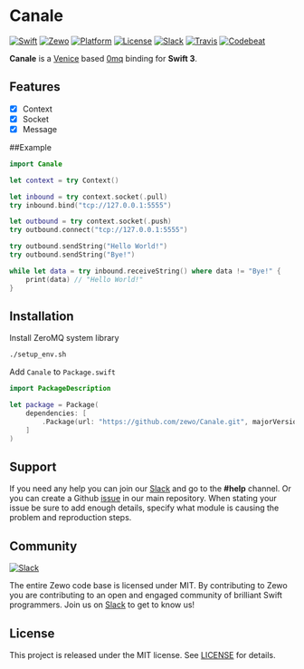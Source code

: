 # Canale

[![Swift][swift-badge]][swift-url]
[![Zewo][zewo-badge]][zewo-url]
[![Platform][platform-badge]][platform-url]
[![License][mit-badge]][mit-url]
[![Slack][slack-badge]][slack-url]
[![Travis][travis-badge]][travis-url]
[![Codebeat][codebeat-badge]][codebeat-url]

**Canale** is a [Venice](https://github.com/Zewo/Venice) based [0mq](http://zeromq.org/) binding for **Swift 3**.

## Features

- [x] Context
- [x] Socket
- [x] Message

##Example

```swift
import Canale

let context = try Context()

let inbound = try context.socket(.pull)
try inbound.bind("tcp://127.0.0.1:5555")

let outbound = try context.socket(.push)
try outbound.connect("tcp://127.0.0.1:5555")

try outbound.sendString("Hello World!")
try outbound.sendString("Bye!")

while let data = try inbound.receiveString() where data != "Bye!" {
    print(data) // "Hello World!"
}
```

## Installation

Install ZeroMQ system library

```sh
./setup_env.sh
```

Add `Canale` to `Package.swift`

```swift
import PackageDescription

let package = Package(
    dependencies: [
        .Package(url: "https://github.com/zewo/Canale.git", majorVersion: 0, minor: 1),
    ]
)
```

## Support

If you need any help you can join our [Slack](http://slack.zewo.io) and go to the **#help** channel. Or you can create a Github [issue](https://github.com/Zewo/Zewo/issues/new) in our main repository. When stating your issue be sure to add enough details, specify what module is causing the problem and reproduction steps.

## Community

[![Slack][slack-image]][slack-url]

The entire Zewo code base is licensed under MIT. By contributing to Zewo you are contributing to an open and engaged community of brilliant Swift programmers. Join us on [Slack](http://slack.zewo.io) to get to know us!

## License

This project is released under the MIT license. See [LICENSE](LICENSE) for details.

[swift-badge]: https://img.shields.io/badge/Swift-3.0-orange.svg?style=flat
[swift-url]: https://swift.org
[zewo-badge]: https://img.shields.io/badge/Zewo-0.5-FF7565.svg?style=flat
[zewo-url]: http://zewo.io
[platform-badge]: https://img.shields.io/badge/Platforms-OS%20X%20--%20Linux-lightgray.svg?style=flat
[platform-url]: https://swift.org
[mit-badge]: https://img.shields.io/badge/License-MIT-blue.svg?style=flat
[mit-url]: https://tldrlegal.com/license/mit-license
[slack-image]: http://s13.postimg.org/ybwy92ktf/Slack.png
[slack-badge]: https://zewo-slackin.herokuapp.com/badge.svg
[slack-url]: http://slack.zewo.io
[travis-badge]: https://travis-ci.org/Zewo/Canale.svg?branch=master
[travis-url]: https://travis-ci.org/Zewo/Canale
[codebeat-badge]: https://codebeat.co/badges/baad8b1a-7649-496b-b224-ce59b33a1717
[codebeat-url]: https://codebeat.co/projects/github-com-zewo-zeromq
